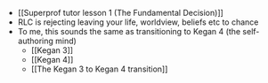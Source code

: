 - [[Superprof tutor lesson 1 (The Fundamental Decision)]]
- RLC is rejecting leaving your life, worldview, beliefs etc to chance
- To me, this sounds the same as transitioning to Kegan 4 (the self-authoring mind)
	- [[Kegan 3]]
	- [[Kegan 4]]
	- [[The Kegan 3 to Kegan 4 transition]]